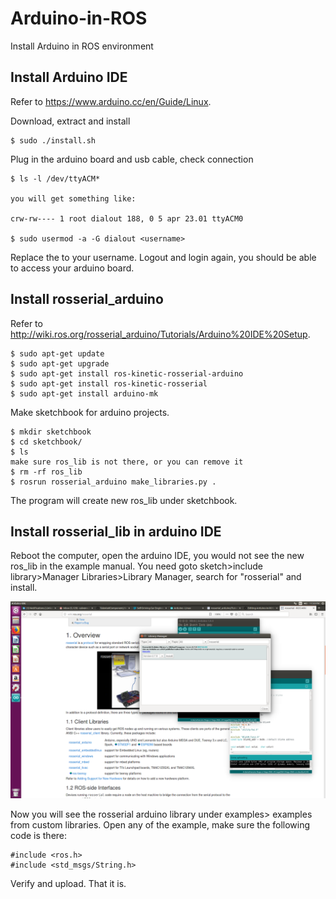 # Arduino-in-ROS
Install Arduino in ROS environment



## Install Arduino IDE
Refer to https://www.arduino.cc/en/Guide/Linux. 

Download, extract and install
```
$ sudo ./install.sh
```
Plug in the arduino board and usb cable, check connection 
```
$ ls -l /dev/ttyACM*

you will get something like:

crw-rw---- 1 root dialout 188, 0 5 apr 23.01 ttyACM0

$ sudo usermod -a -G dialout <username> 
```
Replace the <username> to your username. 
Logout and login again, you should be able to access your arduino board. 
  
## Install rosserial_arduino 
Refer to http://wiki.ros.org/rosserial_arduino/Tutorials/Arduino%20IDE%20Setup. 
```
$ sudo apt-get update
$ sudo apt-get upgrade
$ sudo apt-get install ros-kinetic-rosserial-arduino
$ sudo apt-get install ros-kinetic-rosserial
$ sudo apt-get install arduino-mk
```
Make sketchbook for arduino projects.
```
$ mkdir sketchbook
$ cd sketchbook/
$ ls
make sure ros_lib is not there, or you can remove it
$ rm -rf ros_lib
$ rosrun rosserial_arduino make_libraries.py .
```
The program will create new ros_lib under sketchbook. 

## Install rosserial_lib in arduino IDE

Reboot the computer, open the arduino IDE, you would not see the new ros_lib in the example manual. 
You need goto sketch>include library>Manager Libraries>Library Manager, search for "rosserial" and install. 
<p align="center">
 <img src="./rosserial_arduino_library.png" width="800">
</p>

Now you will see the rosserial arduino library under examples> examples from custom libraries. Open any of the example, make sure the following code is there: 
```
#include <ros.h>
#include <std_msgs/String.h>
```
Verify and upload. 
That it is. 
